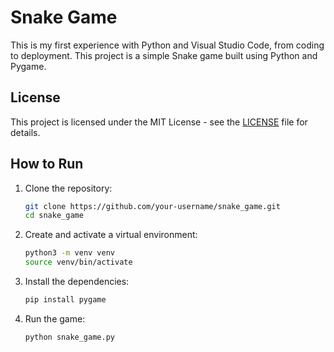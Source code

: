 # Snake Game

This is my first experience with Python and Visual Studio Code, from coding to deployment. This project is a simple Snake game built using Python and Pygame.

## License

This project is licensed under the MIT License - see the [LICENSE](LICENSE) file for details.

## How to Run

1. Clone the repository:
   ```sh
   git clone https://github.com/your-username/snake_game.git
   cd snake_game
2. Create and activate a virtual environment:
   ```sh
   python3 -m venv venv
   source venv/bin/activate
4. Install the dependencies:
   ```sh
   pip install pygame
6. Run the game:
   ```sh
   python snake_game.py
